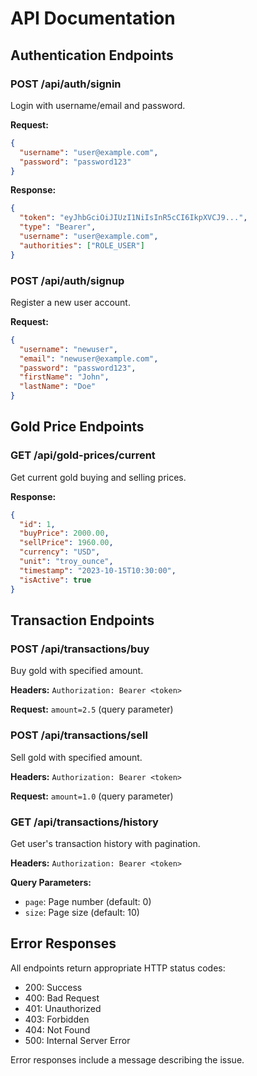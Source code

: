 # API Documentation

## Authentication Endpoints

### POST /api/auth/signin
Login with username/email and password.

**Request:**
```json
{
  "username": "user@example.com",
  "password": "password123"
}
```

**Response:**
```json
{
  "token": "eyJhbGciOiJIUzI1NiIsInR5cCI6IkpXVCJ9...",
  "type": "Bearer",
  "username": "user@example.com",
  "authorities": ["ROLE_USER"]
}
```

### POST /api/auth/signup
Register a new user account.

**Request:**
```json
{
  "username": "newuser",
  "email": "newuser@example.com",
  "password": "password123",
  "firstName": "John",
  "lastName": "Doe"
}
```

## Gold Price Endpoints

### GET /api/gold-prices/current
Get current gold buying and selling prices.

**Response:**
```json
{
  "id": 1,
  "buyPrice": 2000.00,
  "sellPrice": 1960.00,
  "currency": "USD",
  "unit": "troy_ounce",
  "timestamp": "2023-10-15T10:30:00",
  "isActive": true
}
```

## Transaction Endpoints

### POST /api/transactions/buy
Buy gold with specified amount.

**Headers:** `Authorization: Bearer <token>`

**Request:** `amount=2.5` (query parameter)

### POST /api/transactions/sell
Sell gold with specified amount.

**Headers:** `Authorization: Bearer <token>`

**Request:** `amount=1.0` (query parameter)

### GET /api/transactions/history
Get user's transaction history with pagination.

**Headers:** `Authorization: Bearer <token>`

**Query Parameters:**
- `page`: Page number (default: 0)
- `size`: Page size (default: 10)

## Error Responses

All endpoints return appropriate HTTP status codes:
- 200: Success
- 400: Bad Request
- 401: Unauthorized
- 403: Forbidden
- 404: Not Found
- 500: Internal Server Error

Error responses include a message describing the issue.